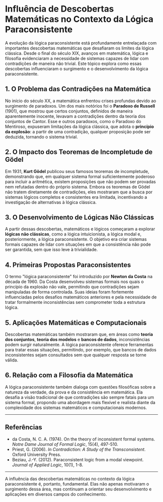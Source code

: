 # Influência de Descobertas Matemáticas no Contexto da Lógica Paraconsistente

A evolução da lógica paraconsistente está profundamente entrelaçada com importantes descobertas matemáticas que desafiaram os limites da lógica clássica. Desde o final do século XIX, avanços em matemática, lógica e filosofia evidenciaram a necessidade de sistemas capazes de lidar com contradições de maneira não trivial. Este tópico explora como essas descobertas influenciaram o surgimento e o desenvolvimento da lógica paraconsistente.

## 1. O Problema das Contradições na Matemática

No início do século XX, a matemática enfrentou crises profundas devido ao surgimento de paradoxos. Um dos mais notórios foi o **Paradoxo de Russell** (1901), que mostrou que certos conjuntos, definidos de maneira aparentemente inocente, levavam a contradições dentro da teoria dos conjuntos de Cantor. Esse e outros paradoxos, como o Paradoxo do Mentiroso, expuseram limitações da lógica clássica, que adota o **princípio da explosão**: a partir de uma contradição, qualquer proposição pode ser deduzida, tornando o sistema trivial.

## 2. O Impacto dos Teoremas de Incompletude de Gödel

Em 1931, **Kurt Gödel** publicou seus famosos teoremas de incompletude, demonstrando que, em qualquer sistema formal suficientemente poderoso para incluir a aritmética, existem proposições que não podem ser provadas nem refutadas dentro do próprio sistema. Embora os teoremas de Gödel não tratem diretamente de contradições, eles mostraram que a busca por sistemas lógicos completos e consistentes era limitada, incentivando a investigação de alternativas à lógica clássica.

## 3. O Desenvolvimento de Lógicas Não Clássicas

A partir dessas descobertas, matemáticos e lógicos começaram a explorar **lógicas não clássicas**, como a lógica intuicionista, a lógica modal e, posteriormente, a lógica paraconsistente. O objetivo era criar sistemas formais capazes de lidar com situações em que a consistência não pode ser garantida, sem que isso leve à trivialidade.

## 4. Primeiras Propostas Paraconsistentes

O termo "lógica paraconsistente" foi introduzido por **Newton da Costa** na década de 1960. Da Costa desenvolveu sistemas formais nos quais o princípio da explosão não vale, permitindo que contradições sejam manipuladas de forma controlada. Suas ideias foram fortemente influenciadas pelos desafios matemáticos anteriores e pela necessidade de tratar formalmente inconsistências sem comprometer toda a estrutura lógica.

## 5. Aplicações Matemáticas e Computacionais

Descobertas matemáticas também mostraram que, em áreas como **teoria dos conjuntos**, **teoria dos modelos** e **bancos de dados**, inconsistências podem surgir naturalmente. A lógica paraconsistente oferece ferramentas para tratar essas situações, permitindo, por exemplo, que bancos de dados inconsistentes sejam consultados sem que qualquer resposta se torne válida.

## 6. Relação com a Filosofia da Matemática

A lógica paraconsistente também dialoga com questões filosóficas sobre a natureza da verdade, da prova e da consistência em matemática. Ela desafia a visão tradicional de que contradições são sempre fatais para um sistema formal, propondo uma abordagem mais flexível e realista diante da complexidade dos sistemas matemáticos e computacionais modernos.

---

## Referências

- da Costa, N. C. A. (1974). On the theory of inconsistent formal systems. *Notre Dame Journal of Formal Logic*, 15(4), 497-510.
- Priest, G. (2006). *In Contradiction: A Study of the Transconsistent*. Oxford University Press.
- Beziau, J.-Y. (2012). Paraconsistent logic from a modal viewpoint. *Journal of Applied Logic*, 10(1), 1-8.

---

A influência das descobertas matemáticas no contexto da lógica paraconsistente é, portanto, fundamental. Elas não apenas motivaram o surgimento dessa área, mas continuam a orientar seu desenvolvimento e aplicações em diversos campos do conhecimento.